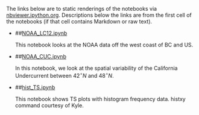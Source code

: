 The links below are to static renderings of the notebooks via
[nbviewer.ipython.org](http://nbviewer.ipython.org/).
Descriptions below the links are from the first cell of the notebooks
(if that cell contains Markdown or raw text).

* ##[NOAA_LC12.ipynb](http://nbviewer.ipython.org/urls/bitbucket.org/canyonsubc/falkor_upwelling/raw/tip/1_Notebooks/NOAA_LC12.ipynb)  
    
    This notebook looks at the NOAA data off the west coast of BC and US.  

* ##[NOAA_CUC.ipynb](http://nbviewer.ipython.org/urls/bitbucket.org/canyonsubc/falkor_upwelling/raw/tip/1_Notebooks/NOAA_CUC.ipynb)  
    
    In this notebook, we look at the spatial variability of the California Undercurrent between $42^\circ N$ and $48^\circ N$.  

* ##[hist_TS.ipynb](http://nbviewer.ipython.org/urls/bitbucket.org/canyonsubc/falkor_upwelling/raw/tip/1_Notebooks/hist_TS.ipynb)  
    
    This notebook shows TS plots with histogram frequency data. histxy command courtesy of Kyle.  

